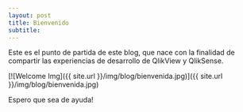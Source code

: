 ```yaml
---
layout: post
title: Bienvenido
subtitle: 
---
```


Este es el punto de partida de este blog, que nace con la finalidad de compartir las experiencias de desarrollo de QlikView y QlikSense.

[![Welcome Img]({{ site.url }}/img/blog/bienvenida.jpg)]({{ site.url }}/img/blog/bienvenida.jpg)

Espero que sea de ayuda!
